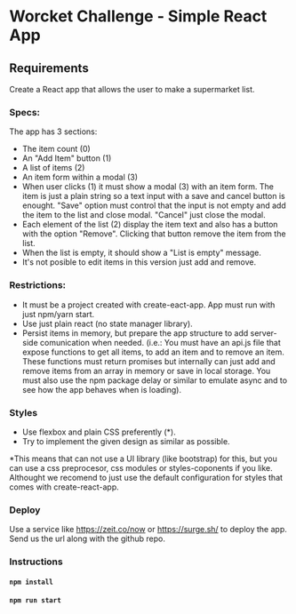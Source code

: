 # Worcket Challenge - Simple React App

## Requirements
Create a React app that allows the user to make a supermarket list.

### Specs:

The app has 3 sections:
- The item count (0)
- An "Add Item" button (1)
- A list of items (2)
- An item form within a modal (3)
- When user clicks (1) it must show a modal (3) with an item form. The item is just a plain string so a text input with a save and cancel button is enought. "Save" option must control that the input is not empty and add the item to the list and close modal. "Cancel" just close the modal.
- Each element of the list (2) display the item text and also has a button with the option "Remove". Clicking that button remove the item from the list.
- When the list is empty, it should show a "List is empty" message.
- It's not posible to edit items in this version just add and remove.

### Restrictions:

- It must be a project created with create-eact-app. App must run with just npm/yarn start.
- Use just plain react (no state manager library).
- Persist items in memory, but prepare the app structure to add server-side comunication when needed. (i.e.: You must have an api.js file that expose functions to get all items, to add an item and to remove an item. These functions must return promises but internally can just add and remove items from an array in memory or save in local storage. You must also use the npm package delay or similar to emulate async and to see how the app behaves when is loading).

### Styles

- Use flexbox and plain CSS preferently (*).
- Try to implement the given design as similar as possible.

*This means that can not use a UI library (like bootstrap) for this, but you can use a css preprocesor, css modules or styles-coponents if you like. Althought we recomend to just use the default configuration for styles that comes with create-react-app.


### Deploy

Use a service like https://zeit.co/now or https://surge.sh/ to deploy the app. Send us the url along with the github repo.

### Instructions

#### `npm install`

#### `npm run start`